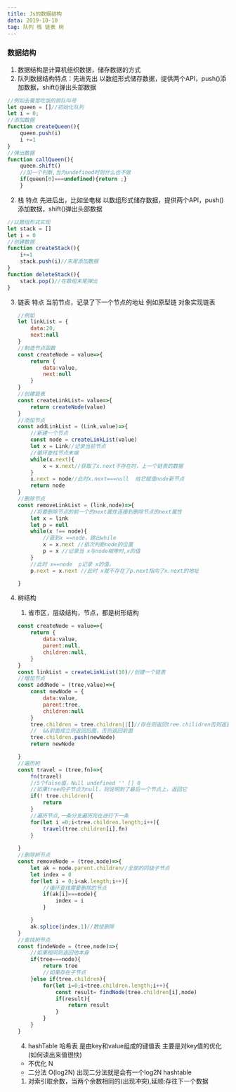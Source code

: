 ```yaml
---
title: Js的数据结构
data: 2019-10-10
tag: 队列 栈 链表 树 
---
```

### 数据结构
1. 数据结构是计算机组织数据，储存数据的方式
 1. 队列数据结构特点：先进先出
    以数组形式储存数据，提供两个API，push()添加数据，shift()弹出头部数据

 ```javascript
 //例如去餐馆吃饭的排队叫号
 let queen = []//初始化队列
 let i = 0;
 //添加数据
 function createQueen(){
	 queen.push(i)
	 i +=1
 }
 //弹出数据
 function callQueen(){
	 queen.shift()
	 //加一个判断,当为undefined时则什么也不做
	 if(queen[0]===undefined){return ;}
	 }

 ```

 2. 栈 特点 先进后出，比如坐电梯
	以数组形式储存数据，提供两个API，push()添加数据，shift()弹出头部数据
 ```javascript
 //以数组形式实现
 let stack = []
 let i = 0
 //创建数据
 function createStack(){
	 i+=1
	 stack.push(i)//末尾添加数据
 }
 function deleteStack(){
	 stack.pop()//在数组末尾弹出
 }
 ```
 3. 链表 特点 当前节点，记录了下一个节点的地址
	例如原型链  对象实现链表
	```javascript
	//例如
	let linkList = {
		data:20,
		next:null
	}
	//制造节点函数
	const createNode = value=>{
		return {
			data:value,
			next:null
		}
	}
	//创建链表
	const createLinkList= value=>{
		return createNode(value)
	}
	//添加节点
	const addLinkList = (Link,value)=>{
		//新建一个节点
		const node = createLinkList(value)
		let x = Link//记录当前节点
		//循环查找节点末端
		while(x.next){
			x = x.next//获取了x.next不存在时，上一个链表的数据
		}
		x.next = node//此时x.next===null  给它赋值node新节点
		return node
	}
	//删除节点
	const removeLinkList = (link,node)=>{
		//将要删除节点的前一个的next属性连接到删除节点的next属性
		let x = link
		let p = null
		while(x !== node){
			//直到x ==node，跳出while
			x = x.next //依次判断node的位置
			p = x //记录当 x与node相等时,x的值
		}
		//此时 x==node  p记录 x的值。
		p.next = x.next //此时 x就不存在了p.next指向了x.next的地址

	}
	```





5. 树结构 
	1. 省市区，层级结构，节点，都是树形结构
	``` javascript
	const createNode = value=>{
		return {
			data:value,
			parent:null,
			children:null,
		}
	}
	const linkList = createLinkList(10)//创建一个链表
	//增加节点
	const addNode = (tree,value)=>{
		const newNode = {
			data:value,
			parent:tree,
			children:null
		}
		tree.children = tree.children||[]//存在则返回tree.chilidren否则返回一个空数组 || 前面为true则返回前面否则返回后面的值，
		//  &&前面成立则返回后面，否则返回前面
		tree.children.push(newNode)
		return newNode

	}
	//遍历树
	const travel = (tree,fn)=>{
		fn(travel)
		//5个false值，Null undefined '' [] 0
		//如果tree的子节点为null，则说明到了最后一个节点上，返回它
		if(! tree.children){
			return 
		}
		//遍历节点,一条分支遍历完在进行下一条
		for(let i =0;i<tree.children.length;i++){
			travel(tree.children[i],fn)
		}
		
	}
	//删除树节点
	const removeNode = (tree,node)=>{
		let ak = node.parent.children//全部的同级子节点
		let index = 0
		for(let i = 0;i<ak.length;i++){
			//循环查找需要删除的节点
			if(ak[i]===node){
				index = i
			}

		}
		ak.splice(index,1)//数组删除
	}
	//查找树节点
	const findeNode = (tree,node)=>{
		//如果相同则返回他本身
		if(tree===node){
			return tree
			//如果存在子节点
		}else if(tree.children){
			for(let i=0;i<tree.children.length;i++){
				const result= findNode(tree.children[i],node)
				if(result){
					return result
				}
			}
		}
	}
	```
	4. hashTable 哈希表
	是由key和value组成的键值表
	主要是对key值的优化(如何读出来值很快)
	*  不优化 N
	* 二分法 O(log2N)  出现二分法就是会有一个log2N
	hashtable
	1. 对索引取余数，当两个余数相同的(出现冲突),延顺:存往下一个数据
